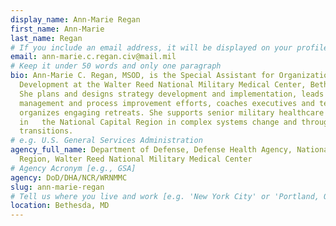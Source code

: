 ```yaml
---
display_name: Ann-Marie Regan
first_name: Ann-Marie
last_name: Regan
# If you include an email address, it will be displayed on your profile page
email: ann-marie.c.regan.civ@mail.mil
# Keep it under 50 words and only one paragraph
bio: Ann-Marie C. Regan, MSOD, is the Special Assistant for Organizational
  Development at the Walter Reed National Military Medical Center, Bethesda, MD.
  She plans and designs strategy development and implementation, leads change
  management and process improvement efforts, coaches executives and teams, and
  organizes engaging retreats. She supports senior military healthcare leaders
  in   the National Capital Region in complex systems change and through
  transitions.
# e.g. U.S. General Services Administration
agency_full_name: Department of Defense, Defense Health Agency, National Capital
  Region, Walter Reed National Military Medical Center
# Agency Acronym [e.g., GSA]
agency: DoD/DHA/NCR/WRNMMC
slug: ann-marie-regan
# Tell us where you live and work [e.g. 'New York City' or 'Portland, OR']
location: Bethesda, MD
---
```


